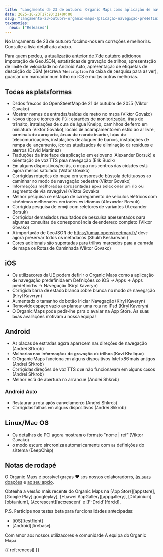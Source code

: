 ```yaml
---
title: "Lançamento de 23 de outubro: Organic Maps como aplicação de navegação predefinida na UE no iOS, apresentação de placas de estradas no Android e mais melhorias e correções"
date: 2025-10-23T17:20:21+00:00
slug: "lançamento-23-outubro-organic-maps-aplicação-navegação-predefinida-ue-ios-placas-estradas-android-melhorias-correções"
taxonomies:
  news: ["Releases"]
---
```


No lançamento de 23 de outubro focámo-nos em correções e melhorias. Consulte a lista detalhada abaixo.

Para quem perdeu, a [atualização anterior de 7 de outubro](https://organicmaps.app/news/2025-10-07/android-auto-speed-limit-geojson-support-recording-track-statistics-osm-description-display/
) adicionou importação de GeoJSON, estatísticas de gravação de trilhos, apresentação de limite de velocidade no Android Auto, apresentação de etiquetas de descrição do OSM (escreva `?description` na caixa de pesquisa para as ver), guardar um marcador num trilho no iOS e muitas outras melhorias.

## Todas as plataformas

- Dados frescos do OpenStreetMap de 21 de outubro de 2025 (Viktor Govako)
- Mostrar nomes de entradas/saídas de metro no mapa (Viktor Govako)
- Novos tipos e ícones de POI: estações de monitorização, ilhas de trânsito, instalações de cura de água Kneipp, caminhos de ferro em miniatura (Viktor Govako), locais de acampamento em estilo ao ar livre, terminais de aeroporto, áreas de recreio interior, lojas de telecomunicações, instalações de aluguer de barcos, instalações de rampa de lançamento, ícones atualizados de eliminação de resíduos e aterros (David Martinez)
- Traduções da interface da aplicação em esloveno (Alexander Borsuk) e orientação de voz TTS para navegação (Erik Bucik)
- Em alguns dispositivos/ecrãs, o mapa nos centros das cidades está agora menos saturado (Viktor Govako)
- Corrigidas rotações do mapa em sensores de bússola defeituosos ao caminhar no modo de navegação pedestre (Viktor Govako)
- Informações melhoradas apresentadas após selecionar um rio ou segmento de via navegável (Viktor Govako)
- Melhor pesquisa de estação de carregamento de veículos elétricos com sinónimos melhorados em todos os idiomas (Alexander Borsuk)
- Corrigida pesquisa de emoji com seletores de variantes (Alexander Borsuk)
- Corrigidos demasiados resultados de pesquisa apresentados para algumas consultas de correspondência de endereço completo (Viktor Govako)
- A importação de GeoJSON de https://umap.openstreetmap.fr/ deve agora preservar todos os metadados (Shubh Kesharwani)
- Cores adicionais são suportadas para trilhos marcados para a camada de mapa de Rotas de Caminhada (Viktor Govako)

## iOS

- Os utilizadores da UE podem definir o Organic Maps como a aplicação de navegação predefinida em Definições do iOS → Apps → Apps predefinidas → Navegação (Kiryl Kaveryn)
- Corrigida barra de estado branca sobre branca no modo de navegação (Kiryl Kaveryn)
- Aumentado o tamanho do botão Iniciar Navegação (Kiryl Kaveryn)
- Removido espaço vazio ao planear uma rota no iPad (Kiryl Kaveryn)
- O Organic Maps pode pedir-lhe para o avaliar na App Store. As suas boas avaliações motivam a nossa equipa!

## Android

- As placas de estradas agora aparecem nas direções de navegação (Andrei Shkrob)
- Melhorias nas informações de gravação de trilhos (Kavi Khalique)
- O Organic Maps funciona em alguns dispositivos Intel x86 mais antigos (Andrei Shkrob)
- Corrigidas direções de voz TTS que não funcionavam em alguns casos (Andrei Shkrob)
- Melhor ecrã de abertura no arranque (Andrei Shkrob)

### Android Auto
- Restaurar a rota após cancelamento (Andrei Shkrob)
- Corrigidas falhas em alguns dispositivos (Andrei Shkrob)

## Linux/Mac OS

- Os detalhes de POI agora mostram o formato "nome | ref" (Viktor Govako)
- o modo escuro sincroniza automaticamente com as definições do sistema (DeepChirp)

## Notas de rodapé

O Organic Maps é possível graças ❤️ aos nossos colaboradores, [às suas doações](@/donate/index.pt.md) e [ao seu apoio](@/contribute/index.pt.md).

Obtenha a versão mais recente do Organic Maps na [App Store][appstore], [Google Play][googleplay], [Huawei AppGallery][appgallery], [Obtainium][obtainium], [Accrescent][accrescent] e [F-Droid][fdroid].

P.S. Participe nos testes beta para funcionalidades antecipadas:
- [iOS][testflight]
- [Android][firebase].

Com amor aos nossos utilizadores e comunidade
A equipa do Organic Maps

{{ references() }}
